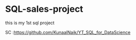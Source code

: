 # SQL-sales-project
this is my 1st sql project

SC :https://github.com/KunaalNaik/YT_SQL_for_DataScience
